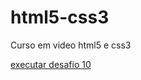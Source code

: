 # html5-css3
 Curso em video html5 e css3

<a href="https://rodrigo-vitorio.github.io/html5-css3/desafios/desafio10/index.html">executar desafio 10</a> </a>
